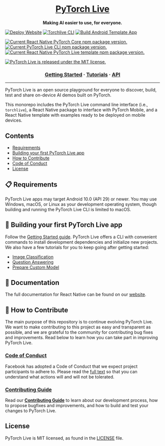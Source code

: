 <h1 align="center">
  <a href="http://facebookexperimental.github.io/pytorch-live/">
    PyTorch Live
  </a>
</h1>

<p align="center">
  <strong>Making AI easier to use, for everyone.</strong>
</p>

[![Deploy Website](https://github.com/facebookexperimental/pytorch-live/actions/workflows/deploy-website.yml/badge.svg)](https://github.com/facebookexperimental/pytorch-live/actions/workflows/deploy-website.yml) [![Torchlive CLI](https://github.com/facebookexperimental/pytorch-live/actions/workflows/build-cli.yml/badge.svg)](https://github.com/facebookexperimental/pytorch-live/actions/workflows/build-cli.yml) [![Build Android Template App](https://github.com/facebookexperimental/pytorch-live/actions/workflows/build-android.yml/badge.svg)](https://github.com/facebookexperimental/pytorch-live/actions/workflows/build-android.yml)

<p>
  <a href="https://www.npmjs.org/package/react-native-pytorch-core">
    <img src="https://img.shields.io/npm/v/react-native-pytorch-core?label=react-native-pytorch-core" alt="Current React Native PyTorch Core npm package version." />
  </a>
  <a href="https://www.npmjs.org/package/torchlive-cli">
    <img src="https://img.shields.io/npm/v/torchlive-cli?label=torchlive-cli" alt="Current PyTorch Live CLI npm package version." />
  </a>
  <a href="https://www.npmjs.org/package/react-native-template-pytorch-live">
    <img src="https://img.shields.io/npm/v/react-native-template-pytorch-live?label=react-native-template-pytorch-live" alt="Current React Native PyTorch Live template npm package version." />
  </a>
</p>

<p>
  <a href="https://github.com/facebook/react-native/blob/master/LICENSE">
    <img src="https://img.shields.io/badge/license-MIT-blue.svg" alt="PyTorch Live is released under the MIT license." />
  </a>
</p>

<h3 align="center">
  <a href="http://facebookexperimental.github.io/pytorch-live/docs/tutorials/install-cli">Getting Started</a>
  <span> · </span>
  <a href="http://facebookexperimental.github.io/pytorch-live/docs/tutorials/image-classification">Tutorials</a>
  <span> · </span>
  <a href="http://facebookexperimental.github.io/pytorch-live/docs/api/cli">API</a>
</h3>

----------------------

PyTorch Live is an open source playground for everyone to discover, build, test and share on-device AI demos built on PyTorch.

This monorepo includes the PyTorch Live command line interface (i.e., `torchlive`), a React Native package to interface with PyTorch Mobile, and a React Native template with examples ready to be deployed on mobile devices.

## Contents
- [Requirements](#-requirements)
- [Building your first PyTorch Live app](#-building-your-first-pytorch-live-app)
- [How to Contribute](#-how-to-contribute)
- [Code of Conduct](#code-of-conduct)
- [License](#-license)

## 📋 Requirements
PyTorch Live apps may target Android 10.0 (API 29) or newer. You may use Windows, macOS, or Linux as your development operating system, though building and running the PyTorch Live CLI is limited to macOS.

## 🎉 Building your first PyTorch Live app
Follow the [Getting Started guide](http://facebookexperimental.github.io/pytorch-live/docs/tutorials/install-cli). PyTorch Live offers a CLI with convenient commands to install development dependencies and initialize new projects. We also have a few tutorials for you to keep going after getting started:

* [Image Classification](http://facebookexperimental.github.io/pytorch-live/docs/tutorials/image-classification)
* [Question Answering](http://facebookexperimental.github.io/pytorch-live/docs/tutorials/question-answering)
* [Prepare Custom Model](http://facebookexperimental.github.io/pytorch-live/docs/tutorials/prepare-custom-model)

## 📖 Documentation

The full documentation for React Native can be found on our [website](http://facebookexperimental.github.io/pytorch-live/).

## 👏 How to Contribute
The main purpose of this repository is to continue evolving PyTorch Live. We want to make contributing to this project as easy and transparent as possible, and we are grateful to the community for contributing bug fixes and improvements. Read below to learn how you can take part in improving PyTorch Live.

### [Code of Conduct][code]
Facebook has adopted a Code of Conduct that we expect project participants to adhere to.
Please read the [full text][code] so that you can understand what actions will and will not be tolerated.

[code]: https://code.fb.com/codeofconduct/

### [Contributing Guide][contribute]
Read our [**Contributing Guide**][contribute] to learn about our development process, how to propose bugfixes and improvements, and how to build and test your changes to PyTorch Live.

[contribute]: CONTRIBUTING.md

## License
PyTorch Live is MIT licensed, as found in the [LICENSE][license] file.

[license]: LICENSE.md
